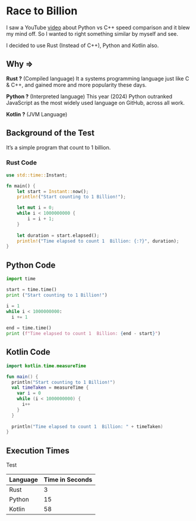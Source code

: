 # Race to Billion

I saw a YouTube [video](https://youtu.be/VioxsWYzoJk?si=0j4sPqBwWh-vIOev) about Python vs C++ speed comparison and it blew my mind off. So I wanted to right something similar by myself and see.

I decided to use Rust (Instead of C++), Python and Kotlin also. 

## Why ⇒

**Rust ?** (Compiled language) It a systems programming language just like C & C++, and gained more and more popularity these days. 

**Python ?** (Interpreted language) This year (2024) Python outranked JavaScript as the most widely used language on GitHub, across all work.

**Kotlin ?** (JVM Language)

## Background of the Test

It’s a simple program that count to 1 billion.  

### Rust Code

```rust
use std::time::Instant;

fn main() {
    let start = Instant::now();
    println!("Start counting to 1 Billion!");

    let mut i = 0;
    while i < 1000000000 {
        i = i + 1;
    }
    
    let duration = start.elapsed();
    println!("Time elapsed to count 1  Billion: {:?}", duration);
}
```

## Python Code

```python
import time

start = time.time()
print ("Start counting to 1 Billion!")

i = 1
while i < 1000000000:
  i += 1
  
end = time.time()
print (f"Time elapsed to count 1  Billion: {end - start}")
```

## Kotlin Code

```kotlin
import kotlin.time.measureTime

fun main() {
  println("Start counting to 1 Billion!")
  val timeTaken = measureTime {
    var i = 0
    while (i < 1000000000) {
      i++
    } 
  }
  
  println("Time elapsed to count 1  Billion: " + timeTaken) 
}
```

## Execution Times

Test

| Language  | Time in Seconds  |
| --- | --- |
| Rust | 3 |
| Python | 15 |
| Kotlin  | 58 |